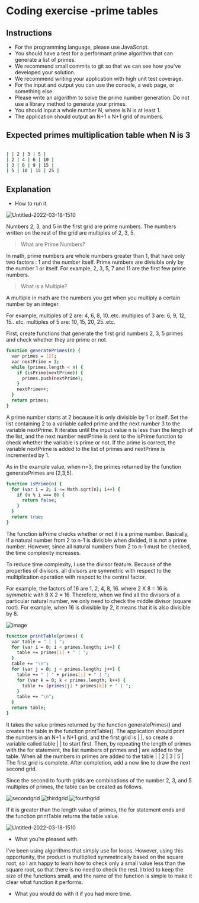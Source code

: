 # Coding exercise -prime tables

## Instructions
- For the programming language, please use JavaScript.
-  You should have a test for a performant prime algorithm that can generate a list of 
primes.
- We recommend small commits to git so that we can see how you’ve developed your 
solution.
-  We recommend writing your application with high unit test coverage.
-  For the input and output you can use the console, a web page, or something else.
- Please write an algorithm to solve the prime number generation. Do not use a library 
method to generate your primes.
-  You should input a whole number N, where is N is at least 1.
-  The application should output an N+1 x N+1 grid of numbers.

## Expected primes multiplication table when N is 3

```sh

| | 2 | 3 | 5 | 
| 2 | 4 | 6 | 10 | 
| 3 | 6 | 9 | 15 | 
| 5 | 10 | 15 | 25 |
```

## Explanation
-  How to run it. 

![Untitled-2022-03-18-1510](https://user-images.githubusercontent.com/79802132/159034960-234acb7a-9e62-4f19-8181-fbf81326e98b.png)


Numbers 2, 3, and 5 in the first grid are prime numbers.
The numbers written on the rest of the grid are multiples of 2, 3, 5.

> What are Prime Numbers?

In math, prime numbers are whole numbers greater than 1, that have only two factors : 1 and the number itself.
Prime numbers are divisible only by the number 1 or itself. 
For example, 2, 3, 5, 7 and 11 are the first few prime numbers.

> What is a Multiple?

A multiple in math are the numbers you get when you multiply a certain number by an integer.

For example, 
multiples of 2 are: 4, 6, 8, 10..etc.
multiples of 3 are: 6, 9, 12, 15.. etc. 
multiples of 5 are: 10, 15, 20, 25..etc.


First, create functions that generate the first grid numbers 2, 3, 5 primes and check whether they are prime or not.

```sh
function generatePrimes(n) {  
  var primes = [2];
  var nextPrime = 3;
  while (primes.length < n) {
    if (isPrime(nextPrime)) {
      primes.push(nextPrime);
    }
    nextPrime++;
  }
  return primes;
}
```
A prime number starts at 2 because it is only divisible by 1 or itself. 
Set the list containing 2 to a variable called prime and the next number 3 to the variable nextPrime. 
It iterates until the input value n is less than the length of the list, and the next number nextPrime is sent to the isPrime function to check whether the variable is prime or not. If the prime is correct, the variable nextPrime is added to the list of primes and nextPrime is incremented by 1.

As in the example value, when n=3, the primes returned by the function generatePrimes are [2,3,5].


```sh
function isPrime(n) {
  for (var i = 2; i <= Math.sqrt(n); i++) {
    if (n % i === 0) {
      return false;
    }
  }
  return true;
}
```

The function isPrime checks whether or not it is a prime number. 
Basically, if a natural number from 2 to n-1 is divisible when divided, it is not a prime number.
However, since all natural numbers from 2 to n-1 must be checked, the time complexity increases.

To reduce time complexity, I use the divisor feature.
Because of the properties of divisors, all divisors are symmetric with respect to the multiplication operation with respect to the central factor.

For example, the factors of 16 are 1, 2, 4, 8, 16.
where 2 X 8 = 16 is symmetric with 8 X 2 = 16.
Therefore, when we find all the divisors of a particular natural number, we only need to check the middle divisor (square root).
For example, when 16 is divisible by 2, it means that it is also divisible by 8.

![image](https://user-images.githubusercontent.com/79802132/159277533-b868d461-0de7-4a2b-9f03-2b0012115240.png)

```sh
function printTable(primes) {
  var table = " | | ";
  for (var i = 0; i < primes.length; i++) {
    table += primes[i] + " | ";
  }
  table += "\n";
  for (var j = 0; j < primes.length; j++) {
    table += " | " + primes[j] + " | ";
    for (var k = 0; k < primes.length; k++) {
      table += (primes[j] * primes[k]) + " | ";
    }
    table += "\n";
  }
  return table;
}
```
It takes the value primes returned by the function generatePrimes() and creates the table in the function printTable().
The application should print the numbers in an N+1 x N+1 grid, and the first grid is | |, 
so create a variable called table | | to start first. 
Then, by repeating the length of primes with the for statement, the list numbers of primes and | are added to the table.
When all the numbers in primes are added to the table
| | 2 | 3 | 5 | The first grid is complete. After completion, add a new line to draw the next second grid.

Since the second to fourth grids are combinations of the number 2, 3, and 5 multiples of primes, the table can be created as follows.

![secondgrid](https://user-images.githubusercontent.com/79802132/159289639-c57b1d8d-e96a-44b2-961a-54260661d503.png)
![thirdgrid](https://user-images.githubusercontent.com/79802132/159290360-99c12369-ce38-44c8-bca1-a4072fd1a43e.png)
![fourthgrid](https://user-images.githubusercontent.com/79802132/159291003-6fdb2360-798e-4616-be2a-f0a40fd02bd4.png)

If it is greater than the length value of primes, the for statement ends and the function printTable returns the table value.

![Untitled-2022-03-18-1510](https://user-images.githubusercontent.com/79802132/159291615-f1ce8d50-e452-4919-832c-56b3d1cb26f3.png)


-  What you’re pleased with. 

I've been using algorithms that simply use for loops.
However, using this opportunity, the product is multiplied symmetrically based on the square root, 
so I am happy to learn how to check only a small value less than the square root, so that there is no need to check the rest.
I tried to keep the size of the functions small, and the name of the function is simple to make it clear what function it performs.

-  What you would do with it if you had more time. 
